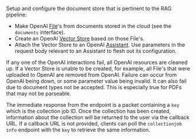 Setup and configure the document store that is pertinent to the RAG
pipeline:

* Make OpenAI
  [File](https://platform.openai.com/docs/api-reference/files)'s from
  documents stored in the cloud (see the `documents` interface).
* Create an OpenAI [Vector
  Store](https://platform.openai.com/docs/api-reference/vector-stores)
  based on those File's.
* Attach the Vector Store to an OpenAI
  [Assistant](https://platform.openai.com/docs/api-reference/assistants). Use
  parameters in the request body relevant to an Assistant to flesh out
  its configuration.

If any one of the OpenAI interactions fail, all OpenAI resources are
cleaned up. If a Vector Store is unable to be created, for example,
all File's that were uploaded to OpenAI are removed from
OpenAI. Failure can occur from OpenAI being down, or some parameter
value being invalid. It can also fail due to document types not be
accepted. This is especially true for PDFs that may not be parseable.

The immediate response from the endpoint is a packet containing a
`key` which is the collection job ID. Once the collection has been created,
information about the collection will be returned to the user via the callback URL.
If a callback URL is not provided, clients can poll the `collectionjob info` endpoint
with the `key` to retrieve the same information.
